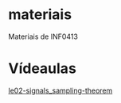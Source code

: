 # materiais
Materiais de INF0413

# Vídeaulas
[le02-signals_sampling-theorem](https://drive.google.com/drive/folders/1C-NreyyqhZupyW9uRvSb2i5RgEBaE9XL?usp=sharing)
